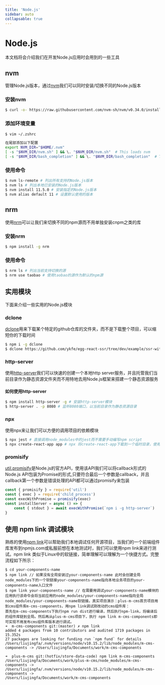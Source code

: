 ```yaml
---
title: 'Node.js'
sidebar: auto
collapsable: true
---
```


# Node.js

本文档将会介绍我们在开发Node.js应用时会用到的一些工具

## nvm

管理Node.js版本，通过[nvm](https://github.com/nvm-sh/nvm)我们可以同时安装/切换不同的Node.js版本

### 安装nvm

```bash
$ curl -o- https://raw.githubusercontent.com/nvm-sh/nvm/v0.34.0/install.sh | bash
```

### 添加环境变量

```bash
$ vim ~/.zshrc

在尾部添加以下配置
export NVM_DIR="$HOME/.nvm"
[ -s "$NVM_DIR/nvm.sh" ] && \. "$NVM_DIR/nvm.sh"  # This loads nvm
[ -s "$NVM_DIR/bash_completion" ] && \. "$NVM_DIR/bash_completion"  # This loads nvm bash_completion
```

### 使用命令

```bash
$ nvm ls-remote # 列出所有支持的Node.js版本
$ nvm ls # 列出本地已安装的Node.js版本
$ nvm install 11.5.0 # 安装指定的Node.js版本
$ nvm alias default 11 # 设置默认使用的版本
```

## nrm

使用[nrm](https://github.com/Pana/nrm)可以让我们来切换不同的npm源而不用单独安装cnpm之类的库

### 安装nrm

```bash
$ npm install -g nrm
```

### 使用命令

```bash
$ nrm ls # 列出当前支持切换的源
$ nrm use taobao # 使用taobao的源作为默认的npm源
```

## 实用模块

下面来介绍一些实用的Node.js模块

### dclone

[dclone](https://github.com/zhangyuang/dclone)用来下载某个特定的github仓库的文件夹，而不是下载整个项目，可以缩短你的下载时间

```bash
$ npm i -g dclone
$ dclone https://github.com/ykfe/egg-react-ssr/tree/dev/example/ssr-with-loadable
```

### http-server

使用[http-server](https://www.npmjs.com/package/http-server)我们可以快速的创建一个本地http server服务，并且托管我们当前目录作为静态资源文件夹而不用特地去用Node.js框架来搭建一个静态资源服务

#### 如何使用http-server

```bash
$ npm install http-server -g # 安装http-server模块
$ http-server . -p 8080 # 监听8080端口，以当前目录作为静态资源目录
```

### npx

使用npx来让我们可以方便的调用项目的依赖模块

```bash
$ npx jest # 直接调用node_modules中的jest而不需要手动编写npm script
$ npx create-react-app app # npx 将create-react-app下载到一个临时目录，使用以后再删除。使得你不需要全局安装
```

### promisify

[util.promisify](http://nodejs.cn/api/util.html#util_util_promisify_original)是Node.js的官方API，使用该API我们可以将callback形式的Node.js API包装为Promise的形式,只要符合最后一个参数是callback，并且callback第一个参数是错误处理的API都可以通过promisify来包装

```js
const { promisify } = require('util')
const { exec } = require('child_process')
const execWithPromise = promisify(exec)
const installServer = async () => {
    const { stdout } = await execWithPromise(`npm i -g http-server`)
}
```

## 使用 npm link 调试模块

熟练的使用[npm link](https://docs.npmjs.com/cli/v6/commands/npm-link)可以帮助我们本地调试任何开源项目，当我们的一个前端组件库发布到npmjs.com或私服前想在本地测试时，我们可以使用npm link来进行测试。npm link 类似于Linux中的软链接，简单理解可以理解为一个快捷方式。完整流程如下所示：

```
$ cd your-components-name
$ npm link // 如果没有全局安装过your-components-name 此时会创建全局node_modules下的一个软链接your-components-name指向本地业务项目的your-components-name入口文件
$ npm link your-components-name // 在需要用调试your-components-name模块的应用执行该命令会将当前应用的node_modules/your-components-name指向全局node_modules/your-components-name软链接。真实项目演示：plus-m-cms首页项目用到cms组件库m-cms-components，用npm link调试刚改动的cms组件库：
首先在m-cms-components下执行npm run dist进行编译，然后执行npm-link，将编译后的组件库链到全局。然后再从plus-m-cms项目下，执行 npm link m-cms-components即可实现不用发布cms组件库版本进行调试。
➜  m-cms-components git:(master) ✗ npm link
added 4 packages from 10 contributors and audited 1719 packages in 15.352s 
27 packages are looking for funding run `npm fund` for details
/Users/liujingfa/.nvm/versions/node/v10.15.2/lib/node_modules/m-cms-components -> /Users/liujingfa/Documents/work/m-cms-components

➜  plus-m-cms git:(hotfix/store-data-code) npm link m-cms-components
/Users/liujingfa/Documents/work/plus-m-cms/node_modules/m-cms-components -> 
/Users/liujingfa/.nvm/versions/node/v10.15.2/lib/node_modules/m-cms-components -> 
/Users/liujingfa/Documents/work/m-cms-components
```
